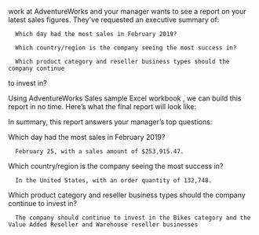  work at AdventureWorks and your manager wants to see a report on your latest
 sales figures. They've requested an executive summary of:
 
      Which day had the most sales in February 2019?
 
      Which country/region is the company seeing the most success in?
 
      Which product category and reseller business types should the company continue
 to invest in?
 
 Using AdventureWorks Sales sample Excel workbook , we can build this report in
 no time. Here’s what the final report will look like:

  In summary, this report answers your manager’s top questions:
 
 Which day had the most sales in February 2019? 
 
      February 25, with a sales amount of $253,915.47.
 
 Which country/region is the company seeing the most success in? 
 
      In the United States, with an order quantity of 132,748.
 
 Which product category and reseller business types should the company continue
 to invest in?
 
      The company should continue to invest in the Bikes category and the Value Added Reseller and Warehouse reseller businesses
